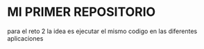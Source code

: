 # MI PRIMER REPOSITORIO
para el reto 2 la idea es ejecutar el mismo codigo en las diferentes aplicaciones 
